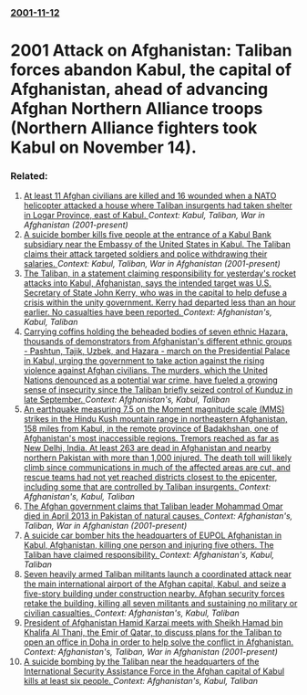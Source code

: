 ### [2001-11-12](/news/2001/11/12/index.md)

#  2001 Attack on Afghanistan: Taliban forces abandon Kabul, the capital of Afghanistan, ahead of advancing Afghan Northern Alliance troops (Northern Alliance fighters took Kabul on November 14).




### Related:

1. [At least 11 Afghan civilians are killed and 16 wounded when a NATO helicopter attacked a house where Taliban insurgents had taken shelter in Logar Province, east of Kabul. ](/news/2017/08/30/at-least-11-afghan-civilians-are-killed-and-16-wounded-when-a-nato-helicopter-attacked-a-house-where-taliban-insurgents-had-taken-shelter-in.md) _Context: Kabul, Taliban, War in Afghanistan (2001-present)_
2. [A suicide bomber kills five people at the entrance of a Kabul Bank subsidiary near the Embassy of the United States in Kabul. The Taliban claims their attack targeted soldiers and police withdrawing their salaries. ](/news/2017/08/29/a-suicide-bomber-kills-five-people-at-the-entrance-of-a-kabul-bank-subsidiary-near-the-embassy-of-the-united-states-in-kabul-the-taliban-cl.md) _Context: Kabul, Taliban, War in Afghanistan (2001-present)_
3. [The Taliban, in a statement claiming responsibility for yesterday's rocket attacks into Kabul, Afghanistan, says the intended target was U.S. Secretary of State John Kerry, who was in the capital to help defuse a crisis within the unity government. Kerry had departed less than an hour earlier. No casualties have been reported. ](/news/2016/04/10/the-taliban-in-a-statement-claiming-responsibility-for-yesterday-s-rocket-attacks-into-kabul-afghanistan-says-the-intended-target-was-u-s.md) _Context: Afghanistan's, Kabul, Taliban_
4. [Carrying coffins holding the beheaded bodies of seven ethnic Hazara, thousands of demonstrators from Afghanistan's different ethnic groups - Pashtun, Tajik, Uzbek, and Hazara - march on the Presidential Palace in Kabul, urging the government to take action against the rising violence against Afghan civilians. The murders, which the United Nations denounced as a potential war crime, have fueled a growing sense of insecurity since the Taliban briefly seized control of Kunduz in late September. ](/news/2015/11/11/carrying-coffins-holding-the-beheaded-bodies-of-seven-ethnic-hazara-thousands-of-demonstrators-from-afghanistan-s-different-ethnic-groups.md) _Context: Afghanistan's, Kabul, Taliban_
5. [An earthquake measuring 7.5 on the Moment magnitude scale (MMS) strikes in the Hindu Kush mountain range in northeastern Afghanistan, 158 miles from Kabul, in the remote province of Badakhshan, one of Afghanistan's most inaccessible regions. Tremors reached as far as New Delhi, India. At least 263 are dead in Afghanistan and nearby northern Pakistan with more than 1,000 injured. The death toll will likely climb since communications in much of the affected areas are cut, and rescue teams had not yet reached districts closest to the epicenter, including some that are controlled by Taliban insurgents. ](/news/2015/10/26/an-earthquake-measuring-7-5-on-the-moment-magnitude-scale-mms-strikes-in-the-hindu-kush-mountain-range-in-northeastern-afghanistan-158-mi.md) _Context: Afghanistan's, Kabul, Taliban_
6. [The Afghan government claims that Taliban leader Mohammad Omar died in April 2013 in Pakistan of natural causes. ](/news/2015/07/29/the-afghan-government-claims-that-taliban-leader-mohammad-omar-died-in-april-2013-in-pakistan-of-natural-causes.md) _Context: Afghanistan's, Taliban, War in Afghanistan (2001-present)_
7. [A suicide car bomber hits the headquarters of EUPOL Afghanistan in Kabul, Afghanistan, killing one person and injuring five others. The Taliban have claimed responsibility. ](/news/2015/01/5/a-suicide-car-bomber-hits-the-headquarters-of-eupol-afghanistan-in-kabul-afghanistan-killing-one-person-and-injuring-five-others-the-tali.md) _Context: Afghanistan's, Kabul, Taliban_
8. [Seven heavily armed Taliban militants launch a coordinated attack near the main international airport of the Afghan capital, Kabul, and seize a five-story building under construction nearby. Afghan security forces retake the building, killing all seven militants and sustaining no military or civilian casualties. ](/news/2013/06/10/seven-heavily-armed-taliban-militants-launch-a-coordinated-attack-near-the-main-international-airport-of-the-afghan-capital-kabul-and-seiz.md) _Context: Afghanistan's, Kabul, Taliban_
9. [President of Afghanistan Hamid Karzai meets with Sheikh Hamad bin Khalifa Al Thani, the Emir of Qatar, to discuss plans for the Taliban to open an office in Doha in order to help solve the conflict in Afghanistan. ](/news/2013/03/31/president-of-afghanistan-hamid-karzai-meets-with-sheikh-hamad-bin-khalifa-al-thani-the-emir-of-qatar-to-discuss-plans-for-the-taliban-to-o.md) _Context: Afghanistan's, Taliban, War in Afghanistan (2001-present)_
10. [A suicide bombing by the Taliban near the headquarters of the International Security Assistance Force in the Afghan capital of Kabul kills at least six people. ](/news/2012/09/8/a-suicide-bombing-by-the-taliban-near-the-headquarters-of-the-international-security-assistance-force-in-the-afghan-capital-of-kabul-kills-a.md) _Context: Afghanistan's, Kabul, Taliban_
